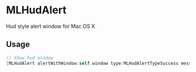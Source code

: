 MLHudAlert
==========

Hud style alert window for Mac OS X

## Usage

```objective-c
// Show hud window
[MLHudAlert alertWithWindow:self.window type:MLHudAlertTypeSuccess message:@"Login successed."];
```